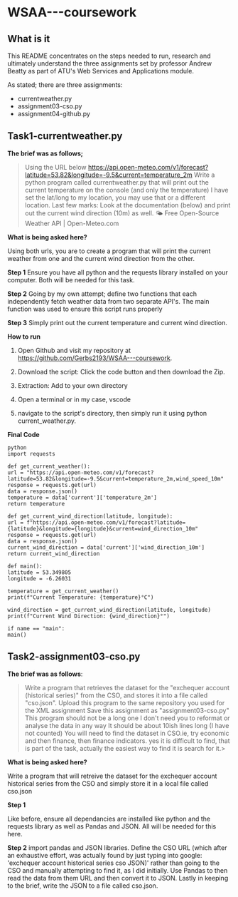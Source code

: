 # WSAA---coursework

## What is it

This README concentrates on the steps needed to run, research and ultimately understand the three assignments set by professor Andrew Beatty as part of ATU's Web Services and Applications module. 

As stated; there are three assignments:

- currentweather.py
- assignment03-cso.py
- assignment04-github.py

## Task1-currentweather.py

**The brief was as follows;**
>Using the URL below
https://api.open-meteo.com/v1/forecast?latitude=53.82&longitude=-9.5&current=temperature_2m
Write a python program called currentweather.py that will print out the current temperature on the console (and only the temperature)
I have set the lat/long to my location, you may use that or a different location.
Last few marks:
Look at the documentation (below) and print out the current wind direction (10m) as well.
🌤️ Free Open-Source Weather API | Open-Meteo.com

**What is being asked here?**

Using both urls, you are to create a program that will print the current weather from one and the current wind direction from the other. 

**Step 1**
Ensure you have all python and the requests library installed on your computer. Both will be needed for this task.

**Step 2**
Going by my own attempt; define two functions that each independently fetch weather data from two separate API's. The main function was used to ensure this script runs properly

**Step 3** Simply print out the current temperature and current wind direction. 

**How to run**
 1. Open Github and visit my repository at https://github.com/Gerbs2193/WSAA---coursework.

 2. Download the script: Click the code button and then download the Zip.

 3. Extraction: Add to your own directory 

 4. Open a terminal or in my case, vscode

 5. navigate to the script's directory, then simply run it using python current_weather.py. 

 **Final Code**

 ```
 python
import requests

def get_current_weather():
url = "https://api.open-meteo.com/v1/forecast?latitude=53.82&longitude=-9.5&current=temperature_2m,wind_speed_10m"
response = requests.get(url)
data = response.json()
temperature = data['current']['temperature_2m']
return temperature

def get_current_wind_direction(latitude, longitude):
url = f"https://api.open-meteo.com/v1/forecast?latitude={latitude}&longitude={longitude}&current=wind_direction_10m"
response = requests.get(url)
data = response.json()
current_wind_direction = data['current']['wind_direction_10m']
return current_wind_direction

def main():
latitude = 53.349805
longitude = -6.26031

temperature = get_current_weather()
print(f"Current Temperature: {temperature}°C")

wind_direction = get_current_wind_direction(latitude, longitude)
print(f"Current Wind Direction: {wind_direction}°")

if name == "main":
main()
```

## Task2-assignment03-cso.py

**The brief was as follows**:

>Write a program that retrieves the dataset for the "exchequer account (historical series)" from the CSO, and stores it into a file called "cso.json".
Upload this program to the same repository you used for the XML assignment
Save this assignment as "assignment03-cso.py"
This program should not be a long one
I don't need you to reformat or analyse the data in any way
It should be about 10ish lines long (I have not counted)
You will need to find the dataset in CSO.ie, try economic and then finance, then finance indicators. yes it is difficult to find, that is part of the task, actually the easiest way to find it is search for it.>

**What is being asked here?**

Write a program that will retreive the dataset for the exchequer account historical series from the CSO and simply store it in a local file called cso.json

**Step 1**

Like before, ensure all dependancies are installed like python and the requests library as well as Pandas and JSON. All will be needed for this here.

**Step 2**
import pandas and JSON libraries. Define the CSO URL (which after an exhaustive effort, was actually found by just typing into google: 'exchequer account historical series cso JSON)' rather than going to the CSO and manually attempting to find it, as I did initially. Use Pandas to then read the data from them URL and then convert it to JSON. Lastly in keeping to the brief, write the JSON to a file called cso.json. 
